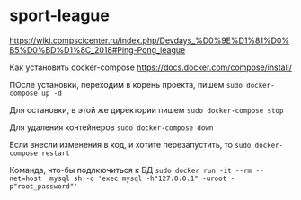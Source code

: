 # sport-league
https://wiki.compscicenter.ru/index.php/Devdays_%D0%9E%D1%81%D0%B5%D0%BD%D1%8C_2018#Ping-Pong_league


Как установить docker-compose
https://docs.docker.com/compose/install/

ПОсле установки, переходим в корень проекта, пишем
`sudo docker-compose up -d`

Для остановки, в этой же директории пишем
`sudo docker-compose stop`

Для удаления контейнеров
`sudo docker-compose down`

Если внесли изменения в код, и хотите перезапустить, то
`sudo docker-compose restart`

Команда, что-бы подлкючиться к БД
`sudo docker run -it --rm --net=host  mysql sh -c 'exec mysql -h"127.0.0.1" -uroot -p"root_password"'`

